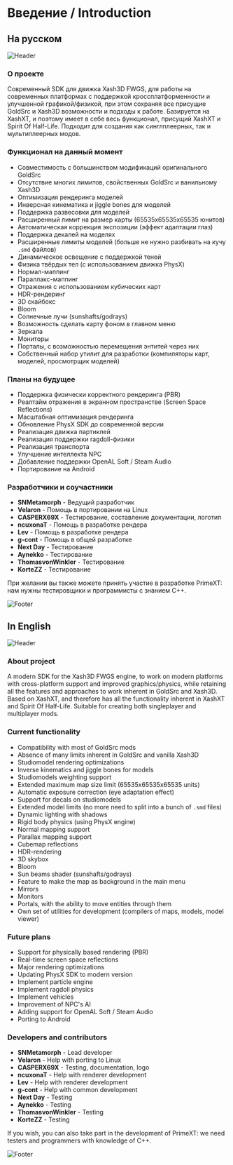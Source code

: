 ﻿---
sidebar_position: 1
---

# Введение / Introduction

## На русском
![Header](/img/intro/header.png)

### О проекте
Современный SDK для движка Xash3D FWGS, для работы на современных платформах с поддержкой кроссплатформенности и улучшенной графикой/физикой, при этом сохраняя все присущие GoldSrc и Xash3D возможности и подходы к работе. 
Базируется на XashXT, и поэтому имеет в себе весь функционал, присущий XashXT и Spirit Of Half-Life. Подходит для создания как синглплеерных, так и мультиплеерных модов.

### Функционал на данный момент
- Совместимость с большинством модификаций оригинального GoldSrc
- Отсутствие многих лимитов, свойственных GoldSrc и ванильному Xash3D
- Оптимизация рендеринга моделей
- Инверсная кинематика и jiggle bones для моделей
- Поддержка развесовки для моделей
- Расширенный лимит на размер карты (65535x65535x65535 юнитов)
- Автоматическая коррекция экспозиции (эффект адаптации глаз)
- Поддержка декалей на моделях
- Расширенные лимиты моделей (больше не нужно разбивать на кучу `.smd` файлов)
- Динамическое освещение с поддержкой теней
- Физика твёрдых тел (с использованием движка PhysX)
- Нормал-маппинг
- Параллакс-маппинг
- Отражения с использованием кубических карт
- HDR-рендеринг
- 3D скайбокс
- Bloom
- Солнечные лучи (sunshafts/godrays)
- Возможность сделать карту фоном в главном меню
- Зеркала
- Мониторы
- Порталы, с возможностью перемещения энтитей через них
- Собственный набор утилит для разработки (компиляторы карт, моделей, просмотрщик моделей)

### Планы на будущее
- Поддержка физически корректного рендеринга (PBR)
- Реалтайм отражения в экранном пространстве (Screen Space Reflections)
- Масштабная оптимизация рендеринга
- Обновление PhysX SDK до современной версии
- Реализация движка партиклей
- Реализация поддержки ragdoll-физики
- Реализация транспорта
- Улучшение интеллекта NPC
- Добавление поддержки OpenAL Soft / Steam Audio
- Портирование на Android

### Разработчики и соучастники
- **SNMetamorph** - Ведущий разработчик
- **Velaron** - Помощь в портировании на Linux
- **СASPERX69X** - Тестирование, составление документации, логотип
- **ncuxonaT** - Помощь в разработке рендера
- **Lev** - Помощь в разработке рендера
- **g-cont** - Помощь в общей разработке
- **Next Day** - Тестирование
- **Aynekko** - Тестирование
- **ThomasvonWinkler** - Тестирование
- **KorteZZ** - Тестирование

При желании вы также можете принять участие в разработке PrimeXT: нам нужны тестировщики и программисты с знанием C++.

![Footer](/img/intro/footer.png)

## In English
![Header](/img/intro/header.png)

### About project
A modern SDK for the Xash3D FWGS engine, to work on modern platforms with cross-platform support and improved graphics/physics, while retaining all the features and approaches to work inherent in GoldSrc and Xash3D.
Based on XashXT, and therefore has all the functionality inherent in XashXT and Spirit Of Half-Life. Suitable for creating both singleplayer and multiplayer mods. 

### Current functionality
- Compatibility with most of GoldSrc mods
- Absence of many limits inherent in GoldSrc and vanilla Xash3D
- Studiomodel rendering optimizations
- Inverse kinematics and jiggle bones for models
- Studiomodels weighting support
- Extended maximum map size limit (65535x65535x65535 units)
- Automatic exposure correction (eye adaptation effect)
- Support for decals on studiomodels
- Extended model limits (no more need to split into a bunch of `.smd` files)
- Dynamic lighting with shadows
- Rigid body physics (using PhysX engine)
- Normal mapping support
- Parallax mapping support
- Cubemap reflections
- HDR-rendering
- 3D skybox
- Bloom
- Sun beams shader (sunshafts/godrays)
- Feature to make the map as background in the main menu
- Mirrors
- Monitors
- Portals, with the ability to move entities through them
- Own set of utilities for development (compilers of maps, models, model viewer) 

### Future plans
- Support for physically based rendering (PBR)
- Real-time screen space reflections
- Major rendering optimizations
- Updating PhysX SDK to modern version
- Implement particle engine
- Implement ragdoll physics
- Implement vehicles
- Improvement of NPC's AI
- Adding support for OpenAL Soft / Steam Audio
- Porting to Android

### Developers and contributors
- **SNMetamorph** - Lead developer
- **Velaron** - Help with porting to Linux
- **СASPERX69X** - Testing, documentation, logo
- **ncuxonaT** - Help with renderer development
- **Lev** - Help with renderer development
- **g-cont** - Help with common development
- **Next Day** - Testing
- **Aynekko** - Testing
- **ThomasvonWinkler** - Testing
- **KorteZZ** - Testing

If you wish, you can also take part in the development of PrimeXT: we need testers and programmers with knowledge of C++. 

![Footer](/img/intro/footer.png)
